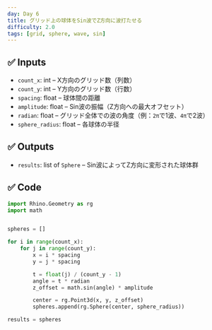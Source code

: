```yaml
---
day: Day 6
title: グリッド上の球体をSin波でZ方向に波打たせる
difficulty: 2.0
tags: [grid, sphere, wave, sin]
---
```


## ✅ Inputs

- `count_x`: int – X方向のグリッド数（列数）
- `count_y`: int – Y方向のグリッド数（行数）
- `spacing`: float – 球体間の距離
- `amplitude`: float – Sin波の振幅（Z方向への最大オフセット）
- `radian`: float – グリッド全体での波の角度（例：`2π`で1波、`4π`で2波）
- `sphere_radius`: float – 各球体の半径

## ✅ Outputs

- `results`: list of `Sphere` – Sin波によってZ方向に変形された球体群

## ✅ Code

```python
import Rhino.Geometry as rg
import math


spheres = []

for i in range(count_x):
    for j in range(count_y):
        x = i * spacing
        y = j * spacing

        t = float(j) / (count_y - 1)
        angle = t * radian
        z_offset = math.sin(angle) * amplitude

        center = rg.Point3d(x, y, z_offset)
        spheres.append(rg.Sphere(center, sphere_radius))

results = spheres
```
